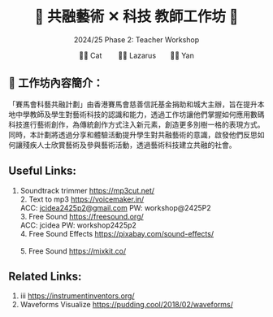 <h1 align="center">🎵 共融藝術 ✕ 科技 教師工作坊 🎵</h1>
<p align="center"> 2024/25 Phase 2: Teacher Workshop </p>
<p align="center">🧑‍🏫 Cat &emsp;&emsp;👨‍🏫 Lazarus&emsp;&emsp;👩‍🏫 Yan</p>


## 🎨 工作坊內容簡介：
「賽馬會科藝共融計劃」由香港賽馬會慈善信託基金捐助和城大主辦，旨在提升本地中學教師及學生對藝術科技的認識和能力，透過工作坊讓他們掌握如何應用數碼科技進行藝術創作，為傳統創作方式注入新元素，創造更多別樹一格的表現方式。同時，本計劃將透過分享和體驗活動提升學生對共融藝術的意識，啟發他們反思如何讓殘疾人士欣賞藝術及參與藝術活動，透過藝術科技建立共融的社會。


## Useful Links:
1. Soundtrack trimmer  https://mp3cut.net/
<br>2. Text to mp3 https://voicemaker.in/ </br>
      ACC: jcidea2425p2@gmail.com      PW: workshop@2425P2
<br>3. Free Sound https://freesound.org/ </br>
      ACC: jcidea      PW: workshop2425p2
<br>4. Free Sound Effects https://pixabay.com/sound-effects/ </br>
<br>5. Free Sound https://mixkit.co/ </br>

## Related Links:
1. iii https://instrumentinventors.org/ 
2. Waveforms Visualize https://pudding.cool/2018/02/waveforms/
